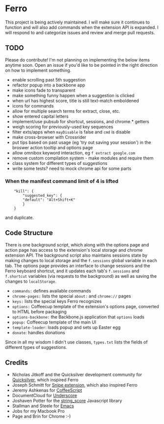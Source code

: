 # Ferro

This project is being actively maintained. I will make sure it continues to function and will also add commands when the extension API is expanded. I will respond to and categorize issues and review and merge pull requests.

## TODO

Please do contribute! I'm not planning on implementing the below items anytime soon. Open an issue if you'd like to be pointed in the right direction on how to implement something.

* enable scrolling past 5th suggestion
* refactor popup into a backbone app
* make icons fade to transparent
* make something funny happen when a suggestion is clicked
* when url has highest score, title is still text-match emboldened 
* icons for commands
* allow for multiple search terms for extract, close, etc.
* show entered capital letters
* implement/use pubsub for shortcut, sessions, and chrome.* getters
* weigh scoring for previously-used key sequences
* filter exts/apps when `mayDisable` is false and `cmd` is disable
* make cross-browser with Crossrider
* put tips based on past usage (eg 'try out saving your session') in the broswer action tooltip and options page
* allow omnibox keyword interaction, eg `f extract google.com`
* remove custom compilation system - make modules and require them
* class system for different types of suggestions
* write some tests? need to mock chrome api for some parts

### When the manifest command limit of 4 is lifted

```
	"kill": {
	    "suggested_key": {
		"default": "Alt+Shift+K"
	    }
	}
```
and duplicate.

## Code Structure

There is one background script, which along with the options page and action page has access to the extension's local storage and chrome extension API. The background script also maintains sessions state by making changes to local storage and the `f.sessions` global variable in each tab. The options page provides an interface to change sessions and the Ferro keyboard shortcut, and it updates each tab's `f.sessions` and `f.shortcut` variables (via requests to the background) as well as saving the changes to `localStorage`. 

* `commands:` defines available commands
* `chrome-pages:` lists the special `about:` and `chrome://` pages
* `keys:` lists the special keys Ferro recognizes
* `options:` Coffeecup template of the extension's options page, converted to HTML before packaging
* `options-backbone:` the Backbone.js application that `options` loads
* `popup:` Coffeecup template of the main UI
* `template-loader`: loads popup and sets up Easter egg
* `donate`: handles donations

Since in all my wisdom I didn't use classes, `types.txt` lists the fields of different types of suggestions.

## Credits

 - Nicholas Jitkoff and the Quicksilver development community for [Quicksilver](http://qsapp.com/), which inspired Ferro
 - Joseph Schmitt for [Snipe extension](https://github.com/josephschmitt/Snipe), which also inspired Ferro
 - Jeremy Ashkenas for [CoffeeScript](http://jashkenas.github.com/coffee-script/)
 - DocumentCloud for [Underscore](http://documentcloud.github.com/underscore/)
 - Joshaven Potter for the [string_score](https://github.com/joshaven/string_score) Javascript library
 - Stallman and Steele for [Emacs](http://www.gnu.org/software/emacs/)
 - Jobs for my Macbook Pro
 - Page and Brin for Chrome :-)

